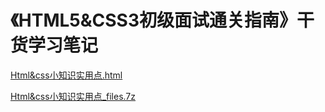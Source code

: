 # 《HTML5&CSS3初级面试通关指南》干货学习笔记

[Html&css小知识实用点.html](Htmlcss.html)

[Html&css小知识实用点_files.7z](Htmlcss_files.7z)